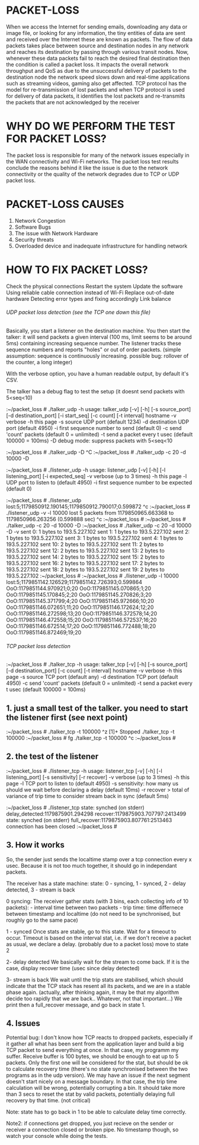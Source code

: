 # PACKET-LOSS
When we access the Internet for sending emails, downloading any data or image file, or looking for any information, the tiny entities of data are sent and received over the Internet these are known as packets. The flow of data packets takes place between source and destination nodes in any network and reaches its destination by passing through various transit nodes.
Now, whenever these data packets fail to reach the desired final destination then the condition is called a packet loss. It impacts the overall network throughput and QoS as due to the unsuccessful delivery of packets to the destination node the network speed slows down and real-time applications such as streaming videos, gaming also get affected.
TCP protocol has the model for re-transmission of lost packets and when TCP protocol is used for delivery of data packets, it identifies the lost packets and re-transmits the packets that are not acknowledged by the receiver

# WHY DO WE PERFORM THE TEST FOR PACKET LOSS?
The packet loss is responsible for many of the network issues especially in the WAN connectivity and Wi-Fi networks. The packet loss test results conclude the reasons behind it like the issue is due to the network connectivity or the quality of the network degrades due to TCP or UDP packet loss.

# PACKET-LOSS CAUSES
1) Network Congestion
2) Software Bugs
3) The issue with Network Hardware
4) Security threats
5) Overloaded device and inadequate infrastructure for handling network

# HOW TO FIX PACKET LOSS?
Check the physical connections
Restart the system
Update the software
Using reliable cable connection instead of Wi-Fi
Replace out-of-date hardware
Detecting error types and fixing accordingly
Link balance

###### UDP packet loss detection (see the TCP one down this file)

Basically, you start a listener on the destination machine.
You then start the talker: it will send packets a given interval (100 ms, limit seems to be around 5ms) containing increasing sequence number.
The listener tracks these sequence numbers and reports "holes" or out of order packets. (simple assumption: sequence is continuously increasing. possible bug: rollover of the counter, a long integer)
 
With the verbose option, you have a human readable output, by default it's CSV.
 
The talker has a debug flag to test the setup (it doesnt send packets with 5<seq<10)
 
<hostname>:~/packet_loss # ./talker_udp -h
usage: talker_udp [-v] [-h] [-s source_port] [-d destination_port]  [-i start_seq] [-c count] [-t interval] hostname
     -v  verbose
     -h  this page
     -s  source UDP port (default 1234)
     -d  destination UDP port (default 4950)
     -i  first sequence number to send (default 0)
     -c  send 'count' packets (default 0 = unlimited)
     -t  send a packet every t usec (default 100000 = 100ms)
     -D  debug mode: suppress packets with 5<seq<10
     
     
<hostname>:~/packet_loss # ./talker_udp -D <hostname>
^C
<hostname>:~/packet_loss # ./talker_udp <hostname> -c 20 -d 10000 -D
 
<hostname>:~/packet_loss # ./listener_udp -h
usage: listener_udp [-v] [-h] [-l listening_port] [-i expected_seq]
     -v  verbose (up to 3 times)
     -h  this page
     -l  UDP port to listen to (default 4950)
     -i  first sequence number to be expected (default 0)

<hostname>:~/packet_loss # ./listener_udp
lost:5;1179850912.190145;1179850912.790017;0.599872
^c
<hostname>:~/packet_loss # ./listener_udp -v -l 10000
lost 5 packets from 1179850965.663368 to 1179850966.263256 (0.599888 sec)
^c
<hostname>:~/packet_loss #
<hostname>:~/packet_loss # ./talker_udp <hostname> -c 20 -d 10000 -D
<hostname>:~/packet_loss # ./talker_udp <hostname> -c 20 -d 10000 -D -v
sent 0: 1 bytes to 193.5.227.102
sent 1: 1 bytes to 193.5.227.102
sent 2: 1 bytes to 193.5.227.102
sent 3: 1 bytes to 193.5.227.102
sent 4: 1 bytes to 193.5.227.102
sent 10: 2 bytes to 193.5.227.102
sent 11: 2 bytes to 193.5.227.102
sent 12: 2 bytes to 193.5.227.102
sent 13: 2 bytes to 193.5.227.102
sent 14: 2 bytes to 193.5.227.102
sent 15: 2 bytes to 193.5.227.102
sent 16: 2 bytes to 193.5.227.102
sent 17: 2 bytes to 193.5.227.102
sent 18: 2 bytes to 193.5.227.102
sent 19: 2 bytes to 193.5.227.102
<hostname>:~/packet_loss #
<hostname>:~/packet_loss # ./listener_udp -l 10000
lost:5;1179851142.126529;1179851142.726393;0.599864
OoO:1179851144.970921;0;20
OoO:1179851145.070865;1;20
OoO:1179851145.170845;2;20
OoO:1179851145.270826;3;20
OoO:1179851145.371799;4;20
OoO:1179851145.972666;10;20
OoO:1179851146.072651;11;20
OoO:1179851146.172624;12;20
OoO:1179851146.272598;13;20
OoO:1179851146.372578;14;20
OoO:1179851146.472558;15;20
OoO:1179851146.572537;16;20
OoO:1179851146.672514;17;20
OoO:1179851146.772488;18;20
OoO:1179851146.872469;19;20


###### TCP packet loss detection

<hostname>:~/packet_loss # ./talker_tcp -h
usage: talker_tcp [-v] [-h] [-s source_port] [-d destination_port] [-c count] [-t interval] hostname
     -v  verbose
     -h  this page
     -s  source TCP port (default any)
     -d  destination TCP port (default 4950)
     -c  send 'count' packets (default 0 = unlimited)
     -t  send a packet every t usec (default 100000 = 100ms)


## 1. just a small test of the talker. you need to start the listener first (see next point)     

<hostname>:~/packet_loss # ./talker_tcp -t 100000 <hostname>
^z
[1]+  Stopped                 ./talker_tcp -t 100000 <hostname>
<hostname>:~/packet_loss # fg
./talker_tcp -t 100000 <hostname>
^c
<hostname>:~/packet_loss #

## 2. the test of the listener

<hostname>:~/packet_loss # ./listener_tcp -h
usage: listener_tcp [-v] [-h] [-l listening_port] [-s sensitivity] [-r recover]
     -v  verbose (up to 3 times)
     -h  this page
     -l  TCP port to listen to (default 4950)
     -s  sensitivity: how many us should we wait before declaring a delay (default 10ms)
     -r  recover > total of variance of trip time to consider stream back in sync (default 5ms)

<hostname>:~/packet_loss # ./listener_tcp
state: synched (on stderr)
delay_detected:1179875901.294298
recover:1179875903.707797:2413499
state: synched (on stderr)
full_recover:1179875903.807761:2513463
connection has been closed
<hostname>:~/packet_loss #


## 3. How it works

So, the sender just sends the localtime stamp over a tcp connection every x usec. Because it is not too much together, it should go in independant packets.

The receiver has a state machine:
 state: 0 - syncing, 1 - synced, 2 - delay detected, 3 - stream is back

0 syncing:
The receiver gather stats (with 3 bins, each collecting info of 10 packets):
	- interval time between two packets
	- trip time: time differnece between timestamp and localtime (do not need to be synchronised, but roughly go to the same pace)

1 - synced
Once stats are stable, go to this state.
Wait for a timeout to occur. Timeout is based on the interval stat, i.e. if we don't receive a packet as usual, we declare a delay. (probably due to a packet loss) move to state 2

2- delay detected
We basically wait for the stream to come back. If it is the case, display recover time (usec since delay detected)

3- stream is back
We wait until the trip stats are stabilised, which should indicate that the TCP stack has resent all its packets, and we are in a stable phase again. (actually, after thinking again, it may be that my algorithm decide too rapidly that we are back.. Whatever, not that important...)
We print then a full_recover message, and go back in state 1. 


## 4. Issues

Potential bug: I don't know how TCP reacts to dropped packets, especially if it gather all what has been sent from the application layer and build a big TCP packet to send everything at once. In that case, my programm my suffer. Receive buffer is 100 bytes, we should be enough to eat up to 5 packets. Only the first one will be considered for the stat, but should be ok to calculate recovery time (there's no state synchronised between the two programs as in the udp version). We may have an issue if the next segment doesn't start nicely on a message boundary. In that case, the trip time calculation will be wrong, potentially corrupting a bin. It should take more than 3 secs to reset the stat by valid packets, potentially delaying full recovery by that time. (not critical)

Note: state has to go back in 1 to be able to calculate delay time correctly.

Note2: if connections get dropped, you just recieve on the sender or receiver a connection closed or broken pipe. No timestamp though, so watch your console while doing the tests.

